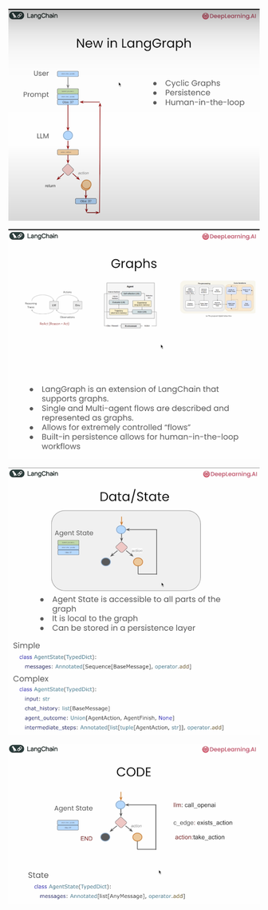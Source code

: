 
![alt text](image.png)

![alt text](image-1.png)

![alt text](image-3.png)

![alt text](image-4.png)